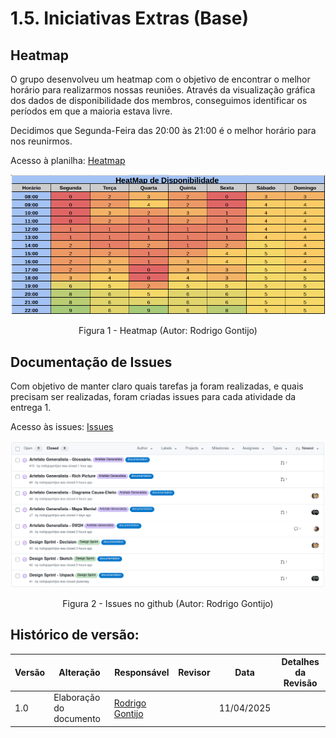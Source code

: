 # 1.5. Iniciativas Extras (Base)

## Heatmap

O grupo desenvolveu um heatmap com o objetivo de encontrar o melhor horário para realizarmos nossas reuniões. Através da visualização gráfica dos dados de disponibilidade dos membros, conseguimos identificar os períodos em que a maioria estava livre. 

Decidimos que Segunda-Feira das 20:00 às 21:00 é o melhor horário para nos reunirmos. 

Acesso à planilha: [Heatmap](https://docs.google.com/spreadsheets/d/11hrpBMybRPjnWFFtlIbt_Z8uC3M4b6249Kwg9niy_0g/edit?gid=167832767#gid=167832767)

![](../Imagens/heatmap.png)

<center>

Figura 1 - Heatmap (Autor: Rodrigo Gontijo)

</center>

## Documentação de Issues

Com objetivo de manter claro quais tarefas ja foram realizadas, e quais precisam ser realizadas, foram criadas issues para cada atividade da entrega 1.

Acesso às issues: [Issues](https://github.com/UnBArqDsw2025-1-Turma02/2025.1-T02-_G5_EuSeiQueroCompatilhar_Entrega_01/issues)


![](../Imagens/issues.png)

<center>

Figura 2 - Issues no github (Autor: Rodrigo Gontijo)

</center>

## Histórico de versão:

| Versão | Alteração                  | Responsável     | Revisor | Data       | Detalhes da Revisão |
| -      | -                          | -               | -       | -          | -                   |
| 1.0    | Elaboração do documento | [Rodrigo Gontijo](https://github.com/rodrigogontijoo)| | 11/04/2025 | |

